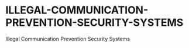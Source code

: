 # ILLEGAL-COMMUNICATION-PREVENTION-SECURITY-SYSTEMS
Illegal Communication Prevention Security Systems
